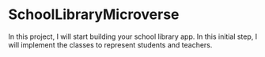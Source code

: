 # SchoolLibraryMicroverse
In this project, I will start building your school library app. In this initial step, I will implement the classes to represent students and teachers.
